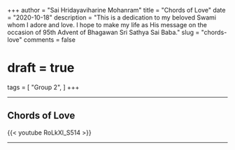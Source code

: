 +++
author = "Sai Hridayaviharine Mohanram"
title = "Chords of Love"
date = "2020-10-18"
description = "This is a dedication to my beloved Swami whom I adore and love. I hope to make my life as His message on the occasion of 95th Advent of Bhagawan Sri Sathya Sai Baba."
slug = "chords-love"
comments = false
# draft = true
tags = [
    "Group 2",
]
+++

---

## Chords of Love

{{< youtube RoLkXl_S514 >}}

---
